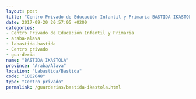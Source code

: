 ```yaml
---
layout: post
title: "Centro Privado de Educación Infantil y Primaria BASTIDA IKASTOLA"
date: 2017-09-20 20:57:05 +0200
categories:
- Centro Privado de Educación Infantil y Primaria
- araba-alava
- labastida-bastida
- Centro privado
- guarderia
name: "BASTIDA IKASTOLA"
province: "Araba/Álava"
location: "Labastida/Bastida"
code: "1002648"
type: "Centro privado"
permalink: /guarderias/bastida-ikastola.html
---
```

